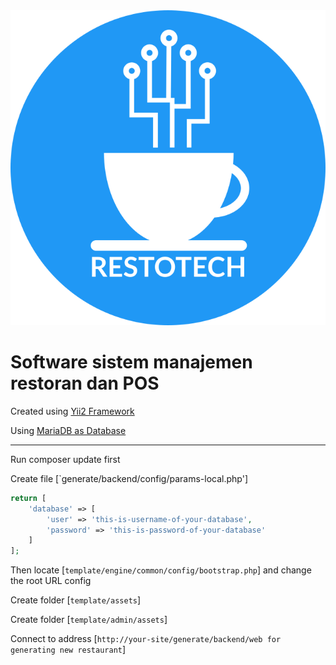 <img src="restotech-logo.png">

<p><b><h1>Software sistem manajemen restoran dan POS</h1></b></p>

<p>Created using <a href="https://www.yiiframework.com/">Yii2 Framework</a></p>
<p>Using <a href="https://mariadb.org/">MariaDB as Database</a></p>

--------------------------------------------------------

Run composer update first

Create file [`generate/backend/config/params-local.php']
```php
return [
    'database' => [
        'user' => 'this-is-username-of-your-database',
        'password' => 'this-is-password-of-your-database'
    ]
];
```

Then locate [`template/engine/common/config/bootstrap.php`] and change the root URL config

Create folder [`template/assets`]

Create folder [`template/admin/assets`]

Connect to address [`http://your-site/generate/backend/web for generating new restaurant`]
